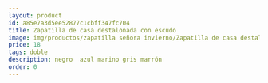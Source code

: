 ```yaml
---
layout: product
id: a85e7a3d5ee52877c1cbff347fc704
title: Zapatilla de casa destalonada con escudo
image: img/productos/zapatilla señora invierno/Zapatilla de casa destalonada con escudo=18=doble=negro  azul marino gris marrón.webp
price: 18
tags: doble
description: negro  azul marino gris marrón
order: 0
---
```

